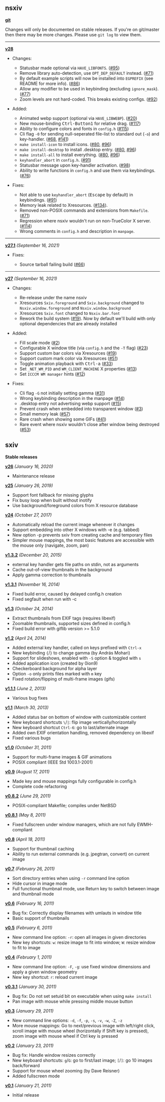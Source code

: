 nsxiv
-----

**[git](https://github.com/nsxiv/nsxiv.git)**

Changes will only be documented on stable releases. If you're on git/master then
there may be more changes. Please use `git log` to view them.

- - -

**[v28](https://github.com/nsxiv/nsxiv/archive/v28.tar.gz)**

* Changes:

  * Statusbar made optional via `HAVE_LIBFONTS`.
    ([#95](https://github.com/nsxiv/nsxiv/pull/95))
  * Remove library auto-detection, use `OPT_DEP_DEFAULT` instead.
    ([#71](https://github.com/nsxiv/nsxiv/pull/71))
  * By default example scripts will now be installed into `EGPREFIX` (see
    README for more info).
    ([#86](https://github.com/nsxiv/nsxiv/pull/86))
  * Allow any modifier to be used in keybinding (excluding `ignore_mask`).
    ([#77](https://github.com/nsxiv/nsxiv/pull/77))
  * Zoom levels are not hard-coded. This breaks existing configs.
    ([#92](https://github.com/nsxiv/nsxiv/pull/92))

* Added:

  * Animated webp support (optional via `HAVE_LIBWEBP`).
    ([#20](https://github.com/nsxiv/nsxiv/pull/20))
  * New mouse-binding <kbd>Ctrl-Button1</kbd> for relative drag.
    ([#117](https://github.com/nsxiv/nsxiv/pull/117))
  * Ability to configure colors and fonts in `config.h`
    ([#115](https://github.com/nsxiv/nsxiv/pull/115))
  * Cli flag `-0` for sending null-seperated file-list to standard out (`-o`)
    and key-handler.
    ([#68](https://github.com/nsxiv/nsxiv/pull/68),
    [#141](https://github.com/nsxiv/nsxiv/pull/141))
  * `make install-icon` to install icons.
    ([#80](https://github.com/nsxiv/nsxiv/pull/80),
    [#96](https://github.com/nsxiv/nsxiv/pull/96))
  * `make install-desktop` to install .desktop entry.
    ([#80](https://github.com/nsxiv/nsxiv/pull/80),
    [#96](https://github.com/nsxiv/nsxiv/pull/96))
  * `make install-all` to install everything.
    ([#80](https://github.com/nsxiv/nsxiv/pull/80),
    [#96](https://github.com/nsxiv/nsxiv/pull/96))
  * `keyhandler_abort` in `config.h`.
    ([#91](https://github.com/nsxiv/nsxiv/pull/91))
  * Statusbar message upon key-handler activation.
    ([#98](https://github.com/nsxiv/nsxiv/pull/98))
  * Ability to write functions in `config.h` and use them via keybindings.
    ([#76](https://github.com/nsxiv/nsxiv/pull/76))

* Fixes:

  * Not able to use `keyhandler_abort` (<kbd>Escape</kbd> by default) in
    keybindings. ([#91](https://github.com/nsxiv/nsxiv/pull/91))
  * Memory leak related to Xresources.
    ([#134](https://github.com/nsxiv/nsxiv/pull/134)).
  * Removed non-POSIX commands and extensions from `Makefile`.
    ([#71](https://github.com/nsxiv/nsxiv/pull/71))
  * Regression where nsxiv wouldn't run on non-TrueColor X server.
    ([#114](https://github.com/nsxiv/nsxiv/pull/114))
  * Wrong comments in `config.h` and description in `manpage`.

- - -

**[v27.1](https://github.com/nsxiv/nsxiv/archive/v27.1.tar.gz)**
*(September 16, 2021)*

* Fixes:

  * Source tarball failing build ([#66](https://github.com/nsxiv/nsxiv/pull/66))

- - -

**[v27](https://github.com/nsxiv/nsxiv/archive/v27.tar.gz)**
*(September 16, 2021)*

* Changes:

  * Re-release under the name nsxiv
  * Xresources `Sxiv.foreground` and `Sxiv.background` changed
    to `Nsxiv.window.foreground` and `Nsxiv.window.background`
  * Xresources `Sxiv.font` changed to `Nsxiv.bar.font`
  * Rework the build system ([#19](https://github.com/nsxiv/nsxiv/pull/19)). Now by default we'll build
    with only optional dependencies that are already installed

* Added:

  * Fill scale mode ([#2](https://github.com/nsxiv/nsxiv/pull/2))
  * Configurable X window title (via `config.h` and the `-T` flag) ([#23](https://github.com/nsxiv/nsxiv/pull/23))
  * Support custom bar colors via Xresources ([#19](https://github.com/nsxiv/nsxiv/pull/19))
  * Support custom mark color via Xresources ([#51](https://github.com/nsxiv/nsxiv/pull/51))
  * Toggle animation playback with <kbd>Ctrl-a</kbd> ([#33](https://github.com/nsxiv/nsxiv/pull/33))
  * Set `_NET_WM_PID` and `WM_CLIENT_MACHINE` X properties ([#13](https://github.com/nsxiv/nsxiv/pull/13))
  * Set `ICCCM WM manager` hints ([#12](https://github.com/nsxiv/nsxiv/pull/12))

* Fixes:

  * Cli flag `-G` not initially setting gamma ([#31](https://github.com/nsxiv/nsxiv/pull/31))
  * Wrong keybinding description in the manpage ([#14](https://github.com/nsxiv/nsxiv/pull/14))
  * .desktop entry not advertising webp support ([#15](https://github.com/nsxiv/nsxiv/pull/15))
  * Prevent crash when embedded into transparent window ([#3](https://github.com/nsxiv/nsxiv/pull/3))
  * Small memory leak ([#57](https://github.com/nsxiv/nsxiv/pull/57))
  * Rare crash when showing some GIFs ([#41](https://github.com/nsxiv/nsxiv/pull/41))
  * Rare event where nsxiv wouldn't close after window being destroyed ([#53](https://github.com/nsxiv/nsxiv/pull/53))


sxiv
----

**Stable releases**

**[v26](https://github.com/nsxiv/nsxiv/archive/v26.tar.gz)**
*(January 16, 2020)*

  * Maintenance release

**[v25](https://github.com/nsxiv/nsxiv/archive/v25.tar.gz)**
*(January 26, 2019)*

  * Support font fallback for missing glyphs
  * Fix busy loop when built without inotify
  * Use background/foreground colors from X resource database

**[v24](https://github.com/nsxiv/nsxiv/archive/v24.tar.gz)**
*(October 27, 2017)*

  * Automatically reload the current image whenever it changes
  * Support embedding into other X windows with -e (e.g. tabbed)
  * New option -p prevents sxiv from creating cache and temporary files
  * Simpler mouse mappings, the most basic features are accessible with the
    mouse only (navigate, zoom, pan)

**[v1.3.2](https://github.com/nsxiv/nsxiv/archive/v1.3.2.tar.gz)**
*(December 20, 2015)*

  * external key handler gets file paths on stdin, not as arguments
  * Cache out-of-view thumbnails in the background
  * Apply gamma correction to thumbnails

**[v1.3.1](https://github.com/nsxiv/nsxiv/archive/v1.3.1.tar.gz)**
*(November 16, 2014)*

  * Fixed build error, caused by delayed config.h creation
  * Fixed segfault when run with -c

**[v1.3](https://github.com/nsxiv/nsxiv/archive/v1.3.tar.gz)**
*(October 24, 2014)*

  * Extract thumbnails from EXIF tags (requires libexif)
  * Zoomable thumbnails, supported sizes defined in config.h
  * Fixed build error with giflib version >= 5.1.0

**[v1.2](https://github.com/nsxiv/nsxiv/archive/v1.2.tar.gz)**
*(April 24, 2014)*

  * Added external key handler, called on keys prefixed with `Ctrl-x`
  * New keybinding `{`/`}` to change gamma (by András Mohari)
  * Support for slideshows, enabled with `-S` option & toggled with `s`
  * Added application icon (created by 0ion9)
  * Checkerboard background for alpha layer
  * Option `-o` only prints files marked with `m` key
  * Fixed rotation/flipping of multi-frame images (gifs)

**[v1.1.1](https://github.com/nsxiv/nsxiv/archive/v1.1.1.tar.gz)**
*(June 2, 2013)*

  * Various bug fixes

**[v1.1](https://github.com/nsxiv/nsxiv/archive/v1.1.tar.gz)**
*(March 30, 2013)*

  * Added status bar on bottom of window with customizable content
  * New keyboard shortcuts `\`/`|`: flip image vertically/horizontally
  * New keyboard shortcut `Ctrl-6`: go to last/alternate image
  * Added own EXIF orientation handling, removed dependency on libexif
  * Fixed various bugs

**[v1.0](https://github.com/nsxiv/nsxiv/archive/v1.0.tar.gz)**
*(October 31, 2011)*

  * Support for multi-frame images & GIF animations
  * POSIX compliant (IEEE Std 1003.1-2001)

**[v0.9](https://github.com/nsxiv/nsxiv/archive/v0.9.tar.gz)**
*(August 17, 2011)*

  * Made key and mouse mappings fully configurable in config.h
  * Complete code refactoring

**[v0.8.2](https://github.com/nsxiv/nsxiv/archive/v0.8.2.tar.gz)**
*(June 29, 2011)*

  * POSIX-compliant Makefile; compiles under NetBSD

**[v0.8.1](https://github.com/nsxiv/nsxiv/archive/v0.8.1.tar.gz)**
*(May 8, 2011)*

  * Fixed fullscreen under window managers, which are not fully EWMH-compliant

**[v0.8](https://github.com/nsxiv/nsxiv/archive/v0.8.tar.gz)**
*(April 18, 2011)*

  * Support for thumbnail caching
  * Ability to run external commands (e.g. jpegtran, convert) on current image

**[v0.7](https://github.com/nsxiv/nsxiv/archive/v0.7.tar.gz)**
*(February 26, 2011)*

  * Sort directory entries when using `-r` command line option
  * Hide cursor in image mode
  * Full functional thumbnail mode, use Return key to switch between image and
    thumbnail mode

**[v0.6](https://github.com/nsxiv/nsxiv/archive/v0.6.tar.gz)**
*(February 16, 2011)*

  * Bug fix: Correctly display filenames with umlauts in window title
  * Basic support of thumbnails

**[v0.5](https://github.com/nsxiv/nsxiv/archive/v0.5.tar.gz)**
*(February 6, 2011)*

  * New command line option: `-r`: open all images in given directories
  * New key shortcuts: `w`: resize image to fit into window; `W`: resize window
    to fit to image

**[v0.4](https://github.com/nsxiv/nsxiv/archive/v0.4.tar.gz)**
*(February 1, 2011)*

  * New command line option: `-F`, `-g`: use fixed window dimensions and apply
    a given window geometry
  * New key shortcut: `r`: reload current image

**[v0.3.1](https://github.com/nsxiv/nsxiv/archive/v0.3.1.tar.gz)**
*(January 30, 2011)*

  * Bug fix: Do not set setuid bit on executable when using `make install`
  * Pan image with mouse while pressing middle mouse button

**[v0.3](https://github.com/nsxiv/nsxiv/archive/v0.3.tar.gz)**
*(January 29, 2011)*

  * New command line options: `-d`, `-f`, `-p`, `-s`, `-v`, `-w`, `-Z`, `-z`
  * More mouse mappings: Go to next/previous image with left/right click,
    scroll image with mouse wheel (horizontally if Shift key is pressed),
    zoom image with mouse wheel if Ctrl key is pressed

**[v0.2](https://github.com/nsxiv/nsxiv/archive/v0.2.tar.gz)**
*(January 23, 2011)*

  * Bug fix: Handle window resizes correctly
  * New keyboard shortcuts: `g`/`G`: go to first/last image; `[`/`]`: go 10
    images back/forward
  * Support for mouse wheel zooming (by Dave Reisner)
  * Added fullscreen mode

**[v0.1](https://github.com/nsxiv/nsxiv/archive/v0.1.tar.gz)**
*(January 21, 2011)*

  * Initial release

